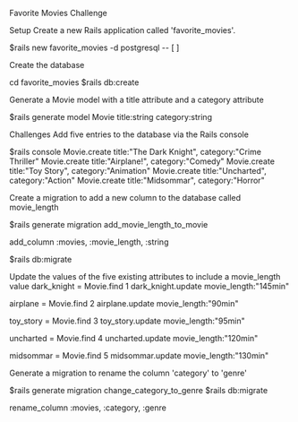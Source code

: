 Favorite Movies Challenge

Setup
Create a new Rails application called 'favorite_movies'.

$rails new favorite_movies -d postgresql -- [ ]

Create the database

cd favorite_movies
$rails db:create

Generate a Movie model with a title attribute and a category attribute

$rails generate model Movie title:string category:string

Challenges
Add five entries to the database via the Rails console

$rails console
Movie.create title:"The Dark Knight", category:"Crime Thriller"
Movie.create title:"Airplane!", category:"Comedy"
Movie.create title:"Toy Story", category:"Animation"
Movie.create title:"Uncharted", category:"Action"
Movie.create title:"Midsommar", category:"Horror"

Create a migration to add a new column to the database called movie_length

$rails generate migration add_movie_length_to_movie

add_column :movies, :movie_length, :string

$rails db:migrate

Update the values of the five existing attributes to include a movie_length value
dark_knight = Movie.find 1
dark_knight.update movie_length:"145min"

airplane = Movie.find 2
airplane.update movie_length:"90min"

toy_story = Movie.find 3
toy_story.update movie_length:"95min"

uncharted = Movie.find 4
uncharted.update movie_length:"120min"

midsommar = Movie.find 5
midsommar.update movie_length:"130min"


Generate a migration to rename the column 'category' to 'genre'

$rails generate migration change_category_to_genre
$rails db:migrate

rename_column :movies, :category, :genre
